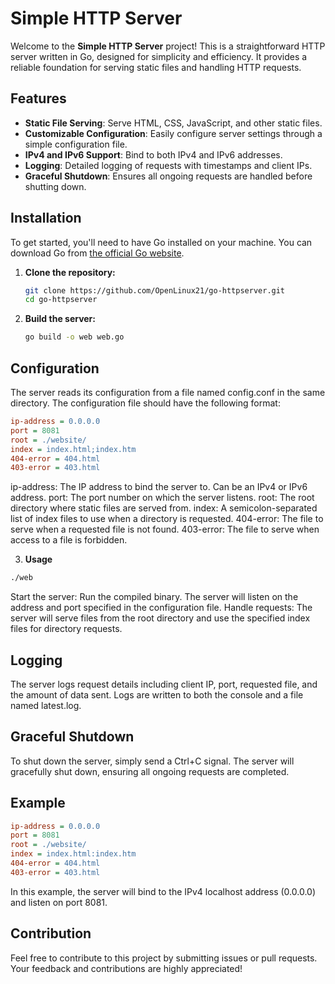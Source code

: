 # Simple HTTP Server

Welcome to the **Simple HTTP Server** project! This is a straightforward HTTP server written in Go, designed for simplicity and efficiency. It provides a reliable foundation for serving static files and handling HTTP requests.

## Features

- **Static File Serving**: Serve HTML, CSS, JavaScript, and other static files.
- **Customizable Configuration**: Easily configure server settings through a simple configuration file.
- **IPv4 and IPv6 Support**: Bind to both IPv4 and IPv6 addresses.
- **Logging**: Detailed logging of requests with timestamps and client IPs.
- **Graceful Shutdown**: Ensures all ongoing requests are handled before shutting down.

## Installation

To get started, you'll need to have Go installed on your machine. You can download Go from [the official Go website](https://golang.org/dl/).

1. **Clone the repository:**

   ```bash
   git clone https://github.com/OpenLinux21/go-httpserver.git
   cd go-httpserver
2. **Build the server:**

   ```bash
   go build -o web web.go

## Configuration

The server reads its configuration from a file named config.conf in the same directory. The configuration file should have the following format:

   ```ini
ip-address = 0.0.0.0
port = 8081
root = ./website/
index = index.html;index.htm
404-error = 404.html
403-error = 403.html
```

ip-address: The IP address to bind the server to. Can be an IPv4 or IPv6 address.
port: The port number on which the server listens.
root: The root directory where static files are served from.
index: A semicolon-separated list of index files to use when a directory is requested.
404-error: The file to serve when a requested file is not found.
403-error: The file to serve when access to a file is forbidden.


3. **Usage**

```bash
./web
```
Start the server: Run the compiled binary. The server will listen on the address and port specified in the configuration file.
Handle requests: The server will serve files from the root directory and use the specified index files for directory requests.

## Logging

The server logs request details including client IP, port, requested file, and the amount of data sent. Logs are written to both the console and a file named latest.log.

## Graceful Shutdown

To shut down the server, simply send a Ctrl+C signal. The server will gracefully shut down, ensuring all ongoing requests are completed.

## Example

   ```ini
ip-address = 0.0.0.0
port = 8081
root = ./website/
index = index.html:index.htm
404-error = 404.html
403-error = 403.html
```

In this example, the server will bind to the IPv4 localhost address (0.0.0.0) and listen on port 8081.

## Contribution

Feel free to contribute to this project by submitting issues or pull requests. Your feedback and contributions are highly appreciated!
